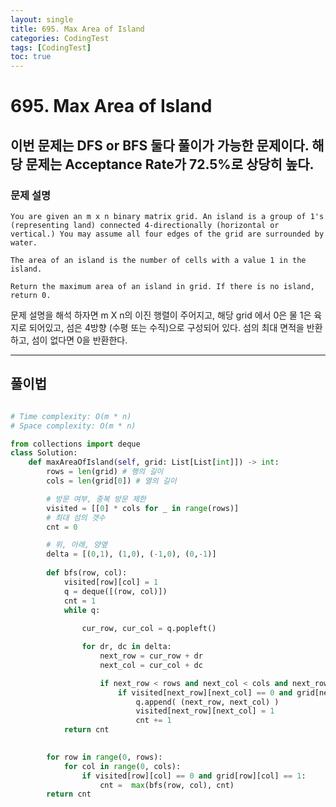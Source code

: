 ```yaml
---
layout: single
title: 695. Max Area of Island
categories: CodingTest
tags: [CodingTest]
toc: true
---
```


# 695. Max Area of Island

이번 문제는 DFS or BFS 둘다 풀이가 가능한 문제이다.
해당 문제는 Acceptance Rate가 72.5%로 상당히 높다.
---
### 문제 설명
    You are given an m x n binary matrix grid. An island is a group of 1's (representing land) connected 4-directionally (horizontal or vertical.) You may assume all four edges of the grid are surrounded by water.

    The area of an island is the number of cells with a value 1 in the island.

    Return the maximum area of an island in grid. If there is no island, return 0.

문제 설명을 해석 하자면 m X n의 이진 행렬이 주어지고, 해당 grid 에서 0은 물 1은 육지로 되어있고, 섬은 4방향 (수평 또는 수직)으로 구성되어 있다.
섬의 최대 면적을 반환하고, 섬이 없다면 0을 반환한다.

----

## 풀이법

```python

# Time complexity: O(m * n)
# Space complexity: O(m * n)

from collections import deque
class Solution:
    def maxAreaOfIsland(self, grid: List[List[int]]) -> int:
        rows = len(grid) # 행의 길이
        cols = len(grid[0]) # 열의 길이

        # 방문 여부, 중복 방문 제한
        visited = [[0] * cols for _ in range(rows)]
        # 최대 섬의 갯수
        cnt = 0

        # 위, 아래, 양옆
        delta = [(0,1), (1,0), (-1,0), (0,-1)]
        
        def bfs(row, col):
            visited[row][col] = 1
            q = deque([(row, col)])
            cnt = 1
            while q:
                
                cur_row, cur_col = q.popleft()

                for dr, dc in delta:
                    next_row = cur_row + dr
                    next_col = cur_col + dc

                    if next_row < rows and next_col < cols and next_row >= 0 and next_col >= 0:
                        if visited[next_row][next_col] == 0 and grid[next_row][next_col] == 1:
                            q.append( (next_row, next_col) )
                            visited[next_row][next_col] = 1
                            cnt += 1
            return cnt

        
        for row in range(0, rows):
            for col in range(0, cols):
                if visited[row][col] == 0 and grid[row][col] == 1:
                    cnt =  max(bfs(row, col), cnt)
        return cnt
```
